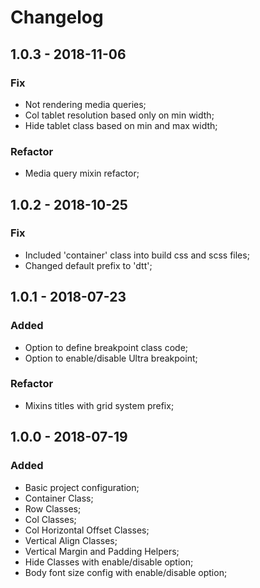 # Changelog

## 1.0.3 - 2018-11-06
### Fix
- Not rendering media queries;
- Col tablet resolution based only on min width;
- Hide tablet class based on min and max width;

### Refactor
- Media query mixin refactor;

## 1.0.2 - 2018-10-25
### Fix
- Included 'container' class into build css and scss files;
- Changed default prefix to 'dtt';


## 1.0.1 - 2018-07-23
### Added
- Option to define breakpoint class code;
- Option to enable/disable Ultra breakpoint;

### Refactor
- Mixins titles with grid system prefix;

## 1.0.0 - 2018-07-19
### Added
- Basic project configuration;
- Container Class;
- Row Classes;
- Col Classes;
- Col Horizontal Offset Classes;
- Vertical Align Classes;
- Vertical Margin and Padding Helpers;
- Hide Classes with enable/disable option;
- Body font size config with enable/disable option;